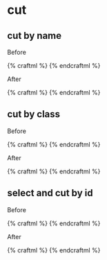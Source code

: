 # cut

## cut by name

Before

{% craftml %}
<g l="centerXYZ()">
  <sphere t="scale(2)" style="color:yellow"></sphere>
  <cylinder t="sizeZ(30)"></cylinder>
</g>
{% endcraftml %}

After

{% craftml %}
<g l="centerXYZ() cut(cylinder)">
  <sphere t="scale(2)" style="color:yellow"></sphere>
  <cylinder t="sizeZ(30)"></cylinder>
</g>
{% endcraftml %}

## cut by class

Before

{% craftml %}
<g l="centerXYZ()">
  <cube t="scale(5 2 2)" style="color:yellow"></cube>
  <row>
    <cube t="sizeZ(60)" class="cutme"></cube>
    <cube t="sizeZ(60)"></cube>
    <cube t="sizeZ(60)" class="cutme"></cube>
  </row>
</g>
{% endcraftml %}

After

{% craftml %}
<g l="centerXYZ() cut(.cutme)">
  <cube t="scale(5 2 2)" style="color:yellow"></cube>
  <row>
    <cube t="sizeZ(60)" class="cutme"></cube>
    <cube t="sizeZ(60)"></cube>
    <cube t="sizeZ(60)" class="cutme"></cube>
  </row>
</g>
{% endcraftml %}

## select and cut by id

Before

{% craftml %}
<g l="centerXYZ()">
  <cube t="scale(5 5 2)" id="outside"></cube>
  <cube t="scale(3 3 3)" id="margin"></cube>
  <cube t="scale(1 1 4)" id="inside"></cube>
</g>
{% endcraftml %}

After

{% craftml %}
<g l="centerXYZ() select(#outside) cut(#margin)">
  <cube t="scale(5 5 2)" id="outside"></cube>
  <cube t="scale(3 3 3)" id="margin"></cube>
  <cube t="scale(1 1 4)" id="inside"></cube>
</g>
{% endcraftml %}
